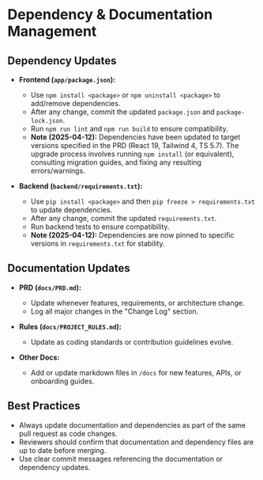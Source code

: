 # Dependency & Documentation Management

## Dependency Updates

- **Frontend (`app/package.json`):**
  - Use `npm install <package>` or `npm uninstall <package>` to add/remove dependencies.
  - After any change, commit the updated `package.json` and `package-lock.json`.
  - Run `npm run lint` and `npm run build` to ensure compatibility.
  - **Note (2025-04-12):** Dependencies have been updated to target versions specified in the PRD (React 19, Tailwind 4, TS 5.7). The upgrade process involves running `npm install` (or equivalent), consulting migration guides, and fixing any resulting errors/warnings.

- **Backend (`backend/requirements.txt`):**
  - Use `pip install <package>` and then `pip freeze > requirements.txt` to update dependencies.
  - After any change, commit the updated `requirements.txt`.
  - Run backend tests to ensure compatibility.
  - **Note (2025-04-12):** Dependencies are now pinned to specific versions in `requirements.txt` for stability.

## Documentation Updates

- **PRD (`docs/PRD.md`):**
  - Update whenever features, requirements, or architecture change.
  - Log all major changes in the "Change Log" section.

- **Rules (`docs/PROJECT_RULES.md`):**
  - Update as coding standards or contribution guidelines evolve.

- **Other Docs:**
  - Add or update markdown files in `/docs` for new features, APIs, or onboarding guides.

## Best Practices

- Always update documentation and dependencies as part of the same pull request as code changes.
- Reviewers should confirm that documentation and dependency files are up to date before merging.
- Use clear commit messages referencing the documentation or dependency updates.
